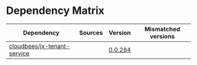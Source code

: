 # Dependency Matrix

Dependency | Sources | Version | Mismatched versions
---------- | ------- | ------- | -------------------
[cloudbees/jx-tenant-service](https://github.com/cloudbees/jx-tenant-service) |  | [0.0.284](https://github.com/cloudbees/jx-tenant-service/releases/tag/v0.0.284) | 
